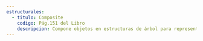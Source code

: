 ```yaml
---
estructurales:
  - titulo: Composite
    codigo: Pág.151 del Libro
    descripcion: Compone objetos en estructuras de árbol para representar jerarquías de parte-todo. Permite que los clientes traten de manera uniforme a los objetos individuales y a los compuestos.
---
```

